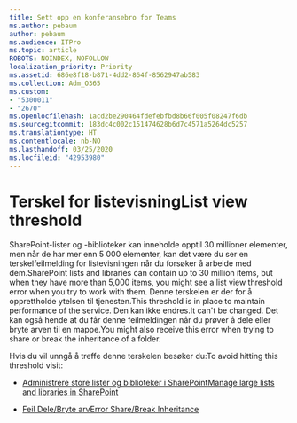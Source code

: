 ```yaml
---
title: Sett opp en konferansebro for Teams
ms.author: pebaum
author: pebaum
ms.audience: ITPro
ms.topic: article
ROBOTS: NOINDEX, NOFOLLOW
localization_priority: Priority
ms.assetid: 686e8f18-b871-4dd2-864f-8562947ab583
ms.collection: Adm_O365
ms.custom:
- "5300011"
- "2670"
ms.openlocfilehash: 1acd2be290464fdefebfbd8b66f005f08247f6db
ms.sourcegitcommit: 183dc4c002c151474628b6d7c4571a5264dc5257
ms.translationtype: HT
ms.contentlocale: nb-NO
ms.lasthandoff: 03/25/2020
ms.locfileid: "42953980"
---
```

# <a name="list-view-threshold"></a><span data-ttu-id="be81c-102">Terskel for listevisning</span><span class="sxs-lookup"><span data-stu-id="be81c-102">List view threshold</span></span>

<span data-ttu-id="be81c-103">SharePoint-lister og -biblioteker kan inneholde opptil 30 millioner elementer, men når de har mer enn 5 000 elementer, kan det være du ser en terskelfeilmelding for listevisningen når du forsøker å arbeide med dem.</span><span class="sxs-lookup"><span data-stu-id="be81c-103">SharePoint lists and libraries can contain up to 30 million items, but when they have more than 5,000 items, you might see a list view threshold error when you try to work with them.</span></span> <span data-ttu-id="be81c-104">Denne terskelen er der for å opprettholde ytelsen til tjenesten.</span><span class="sxs-lookup"><span data-stu-id="be81c-104">This threshold is in place to maintain performance of the service.</span></span> <span data-ttu-id="be81c-105">Den kan ikke endres.</span><span class="sxs-lookup"><span data-stu-id="be81c-105">It can't be changed.</span></span> <span data-ttu-id="be81c-106">Det kan også hende at du får denne feilmeldingen når du prøver å dele eller bryte arven til en mappe.</span><span class="sxs-lookup"><span data-stu-id="be81c-106">You might also receive this error when trying to share or break the inheritance of a folder.</span></span>

<span data-ttu-id="be81c-107">Hvis du vil unngå å treffe denne terskelen besøker du:</span><span class="sxs-lookup"><span data-stu-id="be81c-107">To avoid hitting this threshold visit:</span></span>

- [<span data-ttu-id="be81c-108">Administrere store lister og biblioteker i SharePoint</span><span class="sxs-lookup"><span data-stu-id="be81c-108">Manage large lists and libraries in SharePoint</span></span>](https://support.office.com/article/manage-large-lists-and-libraries-in-sharepoint-b8588dae-9387-48c2-9248-c24122f07c59)

- [<span data-ttu-id="be81c-109">Feil Dele/Bryte arv</span><span class="sxs-lookup"><span data-stu-id="be81c-109">Error Share/Break Inheritance</span></span>](https://docs.microsoft.com/SharePoint/troubleshoot/lists-and-libraries/error-share-break-inheritance)
